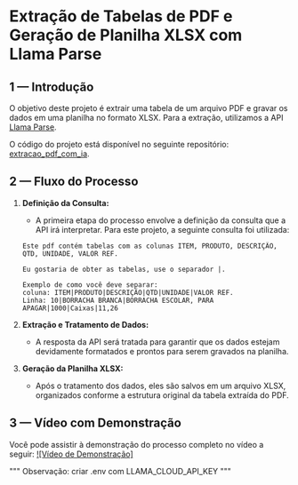# Extração de Tabelas de PDF e Geração de Planilha XLSX com Llama Parse

## 1 — Introdução

O objetivo deste projeto é extrair uma tabela de um arquivo PDF e gravar os dados em uma planilha no formato XLSX. Para a extração, utilizamos a API [Llama Parse](https://cloud.llamaindex.ai/).

O código do projeto está disponível no seguinte repositório: [extracao_pdf_com_ia](https://github.com/rodrigorocha1/extracao_pdf_com_ia).

## 2 — Fluxo do Processo

1. **Definição da Consulta:**
    - A primeira etapa do processo envolve a definição da consulta que a API irá interpretar. Para este projeto, a seguinte consulta foi utilizada:
    ```
    Este pdf contém tabelas com as colunas ITEM, PRODUTO, DESCRIÇÃO, QTD, UNIDADE, VALOR REF.
    
    Eu gostaria de obter as tabelas, use o separador |.
    
    Exemplo de como você deve separar: 
    coluna: ITEM|PRODUTO|DESCRIÇÃO|QTD|UNIDADE|VALOR REF. 
    Linha: 10|BORRACHA BRANCA|BORRACHA ESCOLAR, PARA APAGAR|1000|Caixas|11,26
    ```

2. **Extração e Tratamento de Dados:**
    - A resposta da API será tratada para garantir que os dados estejam devidamente formatados e prontos para serem gravados na planilha.

3. **Geração da Planilha XLSX:**
    - Após o tratamento dos dados, eles são salvos em um arquivo XLSX, organizados conforme a estrutura original da tabela extraída do PDF.

## 3 — Vídeo com Demonstração

Você pode assistir à demonstração do processo completo no vídeo a seguir:
[![Vídeo de Demonstração]](https://www.youtube.com/watch?v=HExBJzaeKzE)


"""
Observação: criar .env com LLAMA_CLOUD_API_KEY
"""

